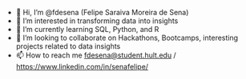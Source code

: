 - 👋 Hi, I’m @fdesena (Felipe Saraiva Moreira de Sena)
- 👀 I’m interested in transforming data into insights
- 🌱 I’m currently learning SQL, Python, and R
- 💞️ I’m looking to collaborate on Hackathons, Bootcamps, interesting projects related to data insights
- 📫 How to reach me fdesena@student.hult.edu / https://www.linkedin.com/in/senafelipe/

<!---
fdesena/fdesena is a ✨ special ✨ repository because its `README.md` (this file) appears on your GitHub profile.
You can click the Preview link to take a look at your changes.
--->
